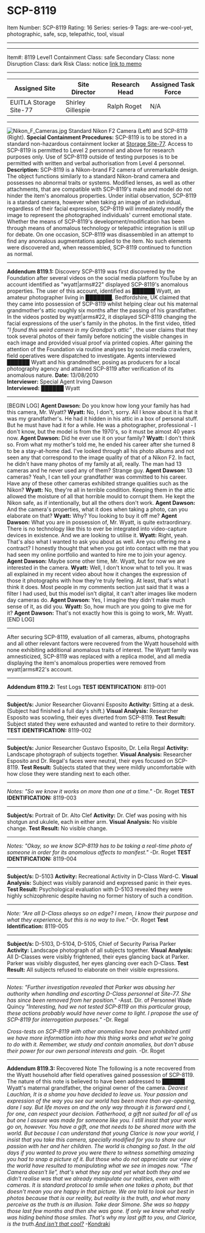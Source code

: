 # SCP-8119
Item Number: SCP-8119
Rating: 16
Series: series-9
Tags: are-we-cool-yet, photographic, safe, scp, telepathic, tool, visual

---

* * *
Item#: 8119
Level1
Containment Class:
safe
Secondary Class:
none
Disruption Class:
dark
Risk Class:
notice
[link to memo](/classification-committee-memo)  

* * *
**Assigned Site** | **Site Director** | **Research Head** | **Assigned Task Force**  
---|---|---|---  
EUITLA Storage Site-77 | Shirley Gillespie | Ralph Roget | N/A  
* * *
![Nikon_F_Cameras.jpg](https://upload.wikimedia.org/wikipedia/commons/3/31/Nikon_F_Cameras.jpg)
Standard Nikon F2 Camera (Left) and SCP-8119 (Right).
**Special Containment Procedures:** SCP-8119 is to be stored in a standard non-hazardous containment locker at [Storage Site-77](/secure-facility-dossier-site-77). Access to SCP-8119 is permitted to Level 2 personnel and above for research purposes only.
Use of SCP-8119 outside of testing purposes is to be permitted with written and verbal authorisation from Level 4 personnel.
**Description:** SCP-8119 is a Nikon-brand F2 camera of unremarkable design. The object functions similarly to a standard Nikon-brand camera and possesses no abnormal traits or systems. Modified lenses, as well as other attachments, that are compatible with SCP-8119's make and model do not hinder the item's anomalous properties.
Under initial observation, SCP-8119 is a standard camera, however when taking an image of an individual, regardless of their facial expression, SCP-8119 will immediately modify the image to represent the photographed individuals' current emotional state. Whether the means of SCP-8119's development/modification has been through means of anomalous technology or telepathic integration is still up for debate.
On one occasion, SCP-8119 was disassembled in an attempt to find any anomalous augmentations applied to the item. No such elements were discovered and, when reassembled, SCP-8119 continued to function as normal.
* * *
**Addendum 8119.1:** Discovery
SCP-8119 was first discovered by the Foundation after several videos on the social media platform YouTube by an account identified as "wyatt|arms#22" displayed SCP-8119's anomalous properties. The user of this account, identified as ██████ Wyatt, an amateur photographer living in ███████, Bedfordshire, UK claimed that they came into possession of SCP-8119 whilst helping clear out his maternal grandmother's attic roughly six months after the passing of his grandfather.
In the videos posted by wyatt|arms#22, it displayed SCP-8119 changing the facial expressions of the user's family in the photos. In the first video, titled _"I found this weird camera in my Grandpa's attic"_ , the user claims that they took several photos of their family before noticing the visible changes in each image and provided visual proof via printed copies.
After gaining the attention of the Foundation via routine analyses by social media crawlers, field operatives were dispatched to investigate. Agents interviewed ██████ Wyatt and his grandmother, posing as producers for a local photography agency and attained SCP-8119 after verification of its anomalous nature.
**Date:** 13/08/2010  
**Interviewer:** Special Agent Irving Dawson  
**Interviewed:** ██████ Wyatt
* * *
[BEGIN LOG]
**Agent Dawson:** Do you know how long your family has had this camera, Mr. Wyatt?
**Wyatt:** No, I don't, sorry. All I know about it is that it was my grandfather's. He had it hidden in his attic in a box of personal stuff. But he must have had it for a while. He was a photographer, professional - I don't know, but the model is from the 1970's, so it must be almost 40 years now.
**Agent Dawson:** Did he ever use it on your family?
**Wyatt:** I don't think so. From what my mother's told me, he ended his career after she turned 8 to be a stay-at-home dad. I've looked through all his photo albums and not seen any that correspond to the image quality of that of a Nikon F2. In fact, he didn't have many photos of my family at all, really. The man had 13 cameras and he never used any of them? Strange guy.
**Agent Dawson:** 13 cameras? Yeah, I can tell your grandfather was committed to his career. Have any of these other cameras exhibited strange qualities such as the Nikon?
**Wyatt:** No, they're all in terrible condition. Keeping them in the attic allowed the moisture of all that horrible mould to corrupt them. He kept the Nikon safe, as if intentionally, but all the others don't work.
**Agent Dawson:** And the camera's properties, what it does when taking a photo, can you elaborate on that?
**Wyatt:** Why? You looking to buy it off me?
**Agent Dawson:** What you are in possession of, Mr. Wyatt, is quite extraordinary. There is no technology like this to ever be integrated into video-capture devices in existence. And we are looking to utilise it.
**Wyatt:** Right, yeah. That's also what I wanted to ask you about as well. Are you offering me a contract? I honestly thought that when you got into contact with me that you had seen my online portfolio and wanted to hire me to join your agency.
**Agent Dawson:** Maybe some other time, Mr. Wyatt, but for now we are interested in the camera.
**Wyatt:** Well, I don't know what to tell you. It was all explained in my recent video about how it changes the expression of those it photographs with how they're truly feeling. At least, that's what I think it does. Most people in my comments section just said that it was a filter I had used, but this model isn't digital, it can't alter images like modern day cameras do.
**Agent Dawson:** Yes, I imagine they didn't make much sense of it, as did you.
**Wyatt:** So, how much are you going to give me for it?
**Agent Dawson:** That's not exactly how this is going to work, Mr. Wyatt.
[END LOG]
* * *
  
After securing SCP-8119, evaluation of all cameras, albums, photographs and all other relevant factors were recovered from the Wyatt household with none exhibiting additional anomalous traits of interest. The Wyatt family was amnesticized, SCP-8119 was replaced with a replica model, and all media displaying the item's anomalous properties were removed from wyatt|arms#22's account. 
* * *
**Addendum 8119.2:** Test Logs
**TEST IDENTIFICATION:** 8119-001
* * *
**Subject/s:** Junior Researcher Giovanni Esposito
**Activity:** Sitting at a desk. (Subject had finished a full day's shift.)
**Visual Analysis:** Researcher Esposito was scowling, their eyes diverted from SCP-8119.
**Test Result:** Subject stated they were exhausted and wanted to retire to their dormitory.
**TEST IDENTIFICATION:** 8119-002
* * *
**Subject/s:** Junior Researcher Gustavo Esposito, Dr. Leila Regal
**Activity:** Landscape photograph of subjects together.
**Visual Analysis:** Researcher Esposito and Dr. Regal's faces were neutral, their eyes focused on SCP-8119.
**Test Result:** Subjects stated that they were mildly uncomfortable with how close they were standing next to each other.
* * *
_Notes: "So we know it works on more than one at a time."_ -Dr. Roget
**TEST IDENTIFICATION:** 8119-003
* * *
**Subject/s:** Portrait of Dr. Alto Clef
**Activity:** Dr. Clef was posing with his shotgun and ukulele, each in either arm.
**Visual Analysis:** No visible change.
**Test Result:** No visible change.
* * *
_Notes: "Okay, so we know SCP-8119 has to be taking a real-time photo of someone in order for its anomalous affects to manifest."_ -Dr. Roget
**TEST IDENTIFICATION:** 8119-004
* * *
**Subject/s:** D-5103
**Activity:** Recreational Activity in D-Class Ward-C.
**Visual Analysis:** Subject was visibly paranoid and expressed panic in their eyes.
**Test Result:** Psychological evaluation with D-5103 revealed they were highly schizophrenic despite having no former history of such a condition.
* * *
_Note: "Are all D-Class always so on edge? I mean, I know their purpose and what they experience, but this is no way to live."_ -Dr. Roget
**Test Identification:** 8119-005
* * *
**Subject/s:** D-5103, D-5104, D-5105, Chief of Security Parisa Parker
**Activity:** Landscape photograph of all subjects together.
**Visual Analysis:** All D-Classes were visibly frightened, their eyes glancing back at Parker.  
Parker was visibly disgusted, her eyes glancing over each D-Class.
**Test Result:** All subjects refused to elaborate on their visible expressions.
* * *
_Notes: "Further investigation revealed that Parker was abusing her authority when handling and escorting D-Class personnel at Site-77. She has since been removed from her position."_ -Asst. Dir. of Personnel Wade Quincy
_"Interesting, had we not tested SCP-8119 on this particular group, these actions probably would have never come to light. I propose the use of SCP-8119 for interrogation purposes."_ -Dr. Regal
  
_Cross-tests on SCP-8119 with other anomalies have been prohibited until we have more information into how this thing works and what we're going to do with it. Remember, we study and contain anomalies, but don't abuse their power for our own personal interests and gain._ -Dr. Roget 
* * *
**Addendum 8119.3:** Recovered Note
The following is a note recovered from the Wyatt household after field operatives gained possession of SCP-8119. The nature of this note is believed to have been addressed to ██████ Wyatt's maternal grandfather, the original owner of the camera.
_Dearest Lauchlan,_
_It is a shame you have decided to leave us. Your passion and expression of the way you see our world has been more than eye-opening, dare I say. But life moves on and the only way through it is forward and I, for one, can respect your decision. Fatherhood, a gift not suited for all of us but one I assure was made for someone like you._
_I still insist that your work go on, however. You have a gift, one that needs to be shared more with the world. But because I can understand that young Clarice is now your world, I insist that you take this camera, specially modified for you to share our passion with her and her children._
_The world is changing so fast. In the old days if you wanted to prove you were there to witness something amazing you had to snap a picture of it. But those who do not appreciate our view of the world have resulted to manipulating what we see in images now. "The Camera doesn't lie", that's what they say and yet what both they and we didn't realise was that we already manipulate our realities, even with cameras._
_It is standard protocol to smile when one takes a photo, but that doesn't mean you are happy in that picture. We are told to look our best in photos because that is our reality, but reality is the truth, and what many perceive as the truth is an illusion. Take dear Simone. She was so happy those last few months and then she was gone. If only we knew what really was hiding behind those smiles. That's why my last gift to you, and Clarice, is the truth.[And isn't that cool?](/are-we-cool-yet-hub)_
-[Kondraki](/scp-7408)